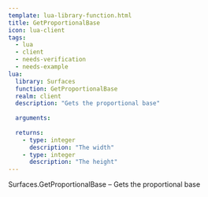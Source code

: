 ```yaml
---
template: lua-library-function.html
title: GetProportionalBase
icon: lua-client
tags:
  - lua
  - client
  - needs-verification
  - needs-example
lua:
  library: Surfaces
  function: GetProportionalBase
  realm: client
  description: "Gets the proportional base"
  
  arguments:
  
  returns:
    - type: integer
      description: "The width"
    - type: integer
      description: "The height"
---
```


<div class="lua__search__keywords">
Surfaces.GetProportionalBase &#x2013; Gets the proportional base
</div>
